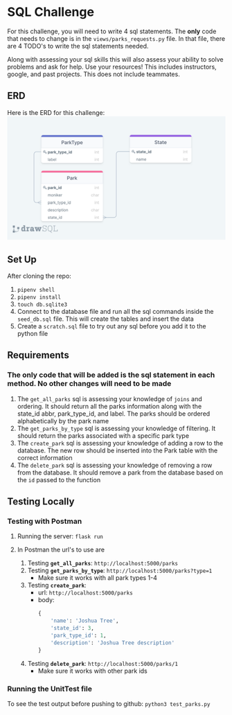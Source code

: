 # SQL Challenge

For this challenge, you will need to write 4 sql statements. The __only__ code that needs to change is in the `views/parks_requests.py` file. In that file, there are 4 TODO's to write the sql statements needed. 

Along with assessing your sql skills this will also assess your ability to solve problems and ask for help. Use your resources! This includes instructors, google, and past projects. This does not include teammates. 

## ERD
Here is the ERD for this challenge:
![](parks_erd.png)

## Set Up
After cloning the repo:
1. `pipenv shell`
2. `pipenv install`
3. `touch db.sqlite3`
4. Connect to the database file and run all the sql commands inside the `seed_db.sql` file. This will create the tables and insert the data
5. Create a `scratch.sql` file to try out any sql before you add it to the python file
## Requirements
### The **only** code that will be added is the sql statement in each method. No other changes will need to be made
1. The `get_all_parks` sql is assessing your knowledge of `joins` and ordering. It should return all the parks information along with the state_id abbr, park_type_id, and label. The parks should be ordered alphabetically by the park name
2. The `get_parks_by_type` sql is assessing your knowledge of filtering. It should return the parks associated with a specific park type
3. The `create_park` sql is assessing your knowledge of adding a row to the database. The new row should be inserted into the Park table with the correct information
4. The `delete_park` sql is assessing your knowledge of removing a row from the database. It should remove a park from the database based on the `id` passed to the function

## Testing Locally

### Testing with Postman
1. Running the server: `flask run`
2. In Postman the url's to use are
    
    1. Testing **`get_all_parks`**: `http://localhost:5000/parks`
    2. Testing **`get_parks_by_type`**: `http://localhost:5000/parks?type=1`
        * Make sure it works with all park types 1-4
    3. Testing **`create_park`**: 
       * url: `http://localhost:5000/parks`
       * body: 
            ```py
            {
                'name': 'Joshua Tree',
                'state_id': 3,
                'park_type_id': 1,
                'description': 'Joshua Tree description'
            }
            ```
    4. Testing **`delete_park`**: `http://localhost:5000/parks/1`
        * Make sure it works with other park ids

### Running the UnitTest file
To see the test output before pushing to github: `python3 test_parks.py`
